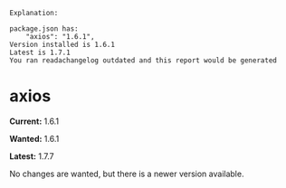 ```
Explanation:

package.json has:
    "axios": "1.6.1",
Version installed is 1.6.1
Latest is 1.7.1
You ran readachangelog outdated and this report would be generated
```

# axios

**Current:** 1.6.1

**Wanted:** 1.6.1

**Latest:** 1.7.7

No changes are wanted, but there is a newer version available.
